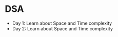 # DSA
- Day 1: Learn about Space and Time complexity
- Day 2: Learn about Space and Time complexity
